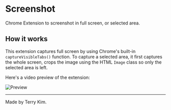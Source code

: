# Screenshot

Chrome Extension to screenshot in full screen, or selected area.

## How it works

This extension captures full screen by using Chrome's built-in `captureVisibleTabs()` function. To capture a selected area, it first captures the whole screen, crops the image using the HTML `Image` class so only the selected area is left.

Here's a video preview of the extension:

![Preview](https://github.com/user-attachments/assets/a26102ad-142f-4677-bf84-8b3151b4339a)

---

Made by Terry Kim.

